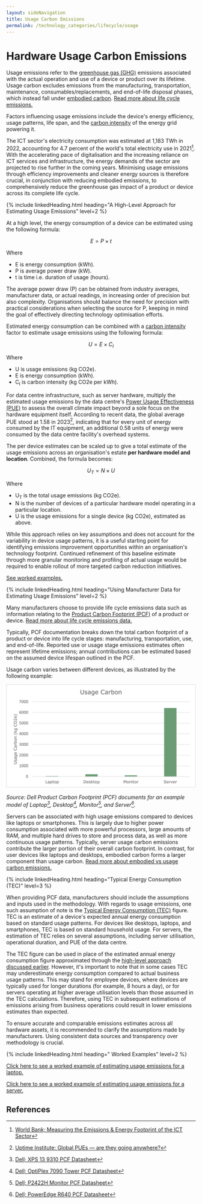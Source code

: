 ```yaml
---
layout: sideNavigation
title: Usage Carbon Emissions
permalink: /technology_categories/lifecycle/usage
---
```


# Hardware Usage Carbon Emissions 

Usage emissions refer to the [greenhouse gas (GHG)](/glossary#greenhouse-gases-ghgs) emissions associated with the actual operation and use of a device or product over its lifetime. Usage carbon excludes emissions from the manufacturing, transportation, maintenance, consumables/replacements, and end-of-life disposal phases, which instead fall under [embodied carbon](/glossary#embodied-carbon). [Read more about life cycle emissions.](../lifecycle)

Factors influencing usage emissions include the device's energy efficiency, usage patterns, life span, and the [carbon intensity](/glossary#carbon-intensity) of the energy grid powering it.

The ICT sector's electricity consumption was estimated at 1,183 TWh in 2022, accounting for 4.7 percent of the world's total electricity use in 2021[^worldbank]. With the accelerating pace of digitalisation and the increasing reliance on ICT services and infrastructure, the energy demands of the sector are projected to rise further in the coming years. Minimising usage emissions through efficiency improvements and cleaner energy sources is therefore crucial, in conjunction with reducing embodied emissions, to comprehensively reduce the greenhouse gas impact of a product or device across its complete life cycle.

{% include linkedHeading.html heading="A High-Level Approach for Estimating Usage Emissions" level=2 %}

At a high level, the energy consumption of a device can be estimated using the following formula:

$$ E = P \times t $$

Where
- E is energy consumption (kWh).
- P is average power draw (kW).
- t is time i.e. duration of usage (hours).

The average power draw (P) can be obtained from industry averages, manufacturer data, or actual readings, in increasing order of precision but also complexity. Organisations should balance the need for precision with practical considerations when selecting the source for P, keeping in mind the goal of effectively directing technology optimisation efforts.

Estimated energy consumption can be combined with a [carbon intensity](/glossary#carbon-intensity) factor to estimate usage emissions using the following formula:

$$ U = E \times C_I $$

Where
- U is usage emissions (kg CO2e).
- E is energy consumption (kWh).
- C<sub>I</sub> is carbon intensity (kg CO2e per kWh).

For data centre infrastructure, such as server hardware, multiply the estimated usage emissions by the data centre's [Power Usage Effectiveness (PUE)](/glossary#power-usage-effectiveness-pue) to assess the overall climate impact beyond a sole focus on the hardware equipment itself. According to recent data, the global average PUE stood at 1.58 in 2023[^pue], indicating that for every unit of energy consumed by the IT equipment, an additional 0.58 units of energy were consumed by the data centre facility's overhead systems.

The per device estimates can be scaled up to give a total estimate of the usage emissions across an organisation's estate **per hardware model and location**. Combined, the formula becomes:

$$ U_T = N \times U $$

Where
- U<sub>T</sub> is the total usage emissions (kg CO2e).
- N is the number of devices of a particular hardware model operating in a particular location.
- U is the usage emissions for a single device (kg CO2e), estimated as above.

While this approach relies on key assumptions and does not account for the variability in device usage patterns, it is a useful starting point for identifying emissions improvement opportunities within an organisation's technology footprint. Continued refinement of this baseline estimate through more granular monitoring and profiling of actual usage would be required to enable rollout of more targeted carbon reduction initiatives.

[See worked examples.](#worked-examples)

{% include linkedHeading.html heading="Using Manufacturer Data for Estimating Usage Emissions" level=2 %}

Many manufacturers choose to provide life cycle emissions data such as information relating to the [Product Carbon Footprint (PCF)](/glossary#product-carbon-footprint-pcf) of a product or device. [Read more about life cycle emissions data.](../lifecycle#life-cycle-emissions-data)

Typically, PCF documentation breaks down the total carbon footprint of a product or device into life cycle stages: manufacturing, transportation, use, and end-of-life. Reported use or usage stage emissions estimates often represent lifetime emissions; annual contributions can be estimated based on the assumed device lifespan outlined in the PCF.

Usage carbon varies between different devices, as illustrated by the following example:

![usage-carbon](/assets/images/usage-carbon.png)

*Source: Dell Product Carbon Footprint (PCF) documents for an example model of Laptop[^laptop], Desktop[^desktop], Monitor[^monitor], and Server[^server].*

Servers can be associated with high usage emissions compared to devices like laptops or smartphones. This is largely due to higher power consumption associated with more powerful processors, large amounts of RAM, and multiple hard drives to store and process data, as well as more continuous usage patterns. Typically, server usage carbon emissions contribute the larger portion of their overall carbon footprint. In contrast, for user devices like laptops and desktops, embodied carbon forms a larger component than usage carbon. [Read more about embodied vs usage carbon emissions.](../lifecycle#embodied-vs-usage-carbon)

{% include linkedHeading.html heading="Typical Energy Consumption (TEC)" level=3 %}

When providing PCF data, manufacturers should include the assumptions and inputs used in the methodology. With regards to usage emissions, one such assumption of note is the [Typical Energy Consumption (TEC)](/glossary#typical-energy-consumption-tec) figure. TEC is an estimate of a device's expected annual energy consumption based on standard usage patterns. For devices like desktops, laptops, and smartphones, TEC is based on standard household usage. For servers, the estimation of TEC relies on several assumptions, including server utilisation, operational duration, and PUE of the data centre. 

The TEC figure can be used in place of the estimated annual energy consumption figure approximated through the [high-level approach discussed earlier](#a-high-level-approach-for-estimating-usage-emissions). However, it's important to note that in some cases TEC may underestimate energy consumption compared to actual business usage patterns. This may stand for employee devices, where devices are typically used for longer durations (for example, 8 hours a day), or for servers operating at higher average utilisation levels than those assumed in the TEC calculations. Therefore, using TEC in subsequent estimations of emissions arising from business operations could result in lower emissions estimates than expected. 

To ensure accurate and comparable emissions estimates across all hardware assets, it is recommended to clarify the assumptions made by manufacturers. Using consistent data sources and transparency over methodology is crucial.

{% include linkedHeading.html heading=" Worked Examples" level=2 %}

[Click here to see a worked example of estimating usage emissions for a laptop.](../lifecycle/example/employee#usage-carbon-emissions)

[Click here to see a worked example of estimating usage emissions for a server.](../lifecycle/example/server#usage-carbon-emissions)

## References

[^worldbank]: [World Bank; Measuring the Emissions & Energy Footprint of the ICT Sector](https://documents1.worldbank.org/curated/en/099121223165540890/pdf/P17859702a98880540a4b70d57876048abb.pdf)
[^laptop]: [Dell; XPS 13 9310 PCF Datasheet](https://www.delltechnologies.com/asset/en-gb/products/laptops-and-2-in-1s/technical-support/xps-13-9310.pdf)
[^desktop]: [Dell; OptiPlex 7090 Tower PCF Datasheet](https://www.delltechnologies.com/asset/en-gb/products/desktops-and-all-in-ones/technical-support/optiplex-7090-tower-pcf-datasheet.pdf)
[^monitor]: [Dell; P2422H Monitor PCF Datasheet](https://www.delltechnologies.com/asset/en-gb/products/electronics-and-accessories/technical-support/p2422h-monitor-pcf-datasheet.pdf)
[^server]: [Dell; PowerEdge R640 PCF Datasheet](https://i.dell.com/sites/csdocuments/CorpComm_Docs/en/carbon-footprint-poweredge-r640.pdf)
[^pue]:[Uptime Institute; Global PUEs — are they going anywhere?](https://journal.uptimeinstitute.com/global-pues-are-they-going-anywhere/)